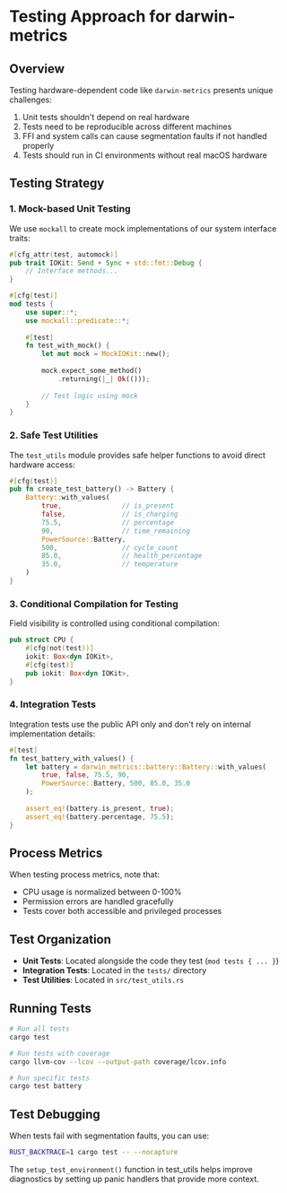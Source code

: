 # Testing Approach for darwin-metrics

## Overview

Testing hardware-dependent code like `darwin-metrics` presents unique challenges:

1. Unit tests shouldn't depend on real hardware
2. Tests need to be reproducible across different machines
3. FFI and system calls can cause segmentation faults if not handled properly
4. Tests should run in CI environments without real macOS hardware

## Testing Strategy

### 1. Mock-based Unit Testing

We use `mockall` to create mock implementations of our system interface traits:

```rust
#[cfg_attr(test, automock)]
pub trait IOKit: Send + Sync + std::fmt::Debug {
    // Interface methods...
}

#[cfg(test)]
mod tests {
    use super::*;
    use mockall::predicate::*;
    
    #[test]
    fn test_with_mock() {
        let mut mock = MockIOKit::new();
        
        mock.expect_some_method()
            .returning(|_| Ok(()));
            
        // Test logic using mock
    }
}
```

### 2. Safe Test Utilities

The `test_utils` module provides safe helper functions to avoid direct hardware access:

```rust
#[cfg(test)]
pub fn create_test_battery() -> Battery {
    Battery::with_values(
        true,               // is_present
        false,              // is_charging
        75.5,               // percentage
        90,                 // time_remaining
        PowerSource::Battery,
        500,                // cycle_count 
        85.0,               // health_percentage
        35.0,               // temperature
    )
}
```

### 3. Conditional Compilation for Testing

Field visibility is controlled using conditional compilation:

```rust
pub struct CPU {
    #[cfg(not(test))]
    iokit: Box<dyn IOKit>,
    #[cfg(test)]
    pub iokit: Box<dyn IOKit>,
}
```

### 4. Integration Tests

Integration tests use the public API only and don't rely on internal implementation details:

```rust
#[test]
fn test_battery_with_values() {
    let battery = darwin_metrics::battery::Battery::with_values(
        true, false, 75.5, 90,
        PowerSource::Battery, 500, 85.0, 35.0
    );
    
    assert_eq!(battery.is_present, true);
    assert_eq!(battery.percentage, 75.5);
}
```

## Process Metrics

When testing process metrics, note that:

- CPU usage is normalized between 0-100%
- Permission errors are handled gracefully
- Tests cover both accessible and privileged processes

## Test Organization

- **Unit Tests**: Located alongside the code they test (`mod tests { ... }`)
- **Integration Tests**: Located in the `tests/` directory
- **Test Utilities**: Located in `src/test_utils.rs`

## Running Tests

```bash
# Run all tests
cargo test

# Run tests with coverage
cargo llvm-cov --lcov --output-path coverage/lcov.info

# Run specific tests
cargo test battery
```

## Test Debugging

When tests fail with segmentation faults, you can use:

```bash
RUST_BACKTRACE=1 cargo test -- --nocapture
```

The `setup_test_environment()` function in test_utils helps improve diagnostics by setting up panic handlers that provide more context.
